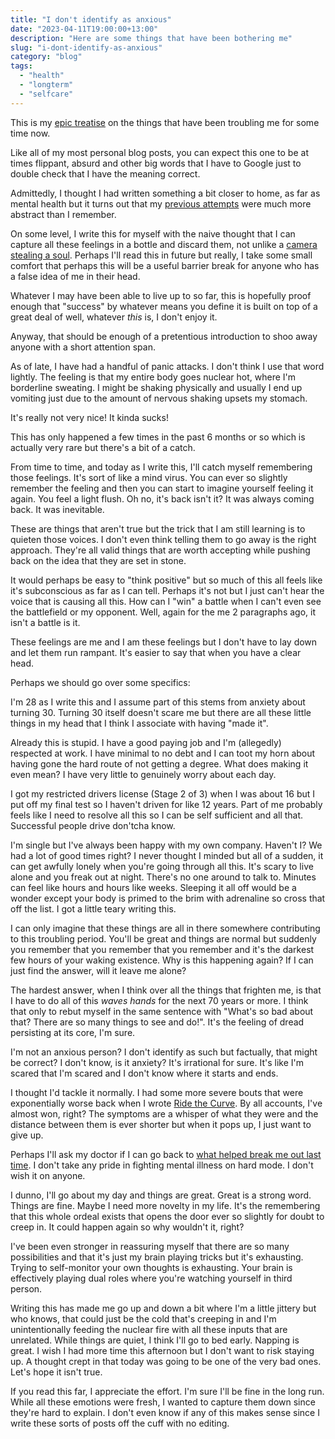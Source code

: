 ```yaml
---
title: "I don't identify as anxious"
date: "2023-04-11T19:00:00+13:00"
description: "Here are some things that have been bothering me"
slug: "i-dont-identify-as-anxious"
category: "blog"
tags:
  - "health"
  - "longterm"
  - "selfcare"
---
```


This is my [epic treatise](https://apenwarr.ca/log/20171213) on the things that have been troubling me for some time now.

Like all of my most personal blog posts, you can expect this one to be at times flippant, absurd and other big words that I have to Google just to double check that I have the meaning correct.

Admittedly, I thought I had written something a bit closer to home, as far as mental health but it turns out that my [previous attempts](https://utf9k.net/blog/let-your-streaks-end-naturally) were much more abstract than I remember.

On some level, I write this for myself with the naive thought that I can capture all these feelings in a bottle and discard them, not unlike a [camera stealing a soul](https://oxsci.org/can-a-camera-capture-your-soul/). Perhaps I'll read this in future but really, I take some small comfort that perhaps this will be a useful barrier break for anyone who has a false idea of me in their head.

Whatever I may have been able to live up to so far, this is hopefully proof enough that "success" by whatever means you define it is built on top of a great deal of well, whatever _this_ is, I don't enjoy it.

Anyway, that should be enough of a pretentious introduction to shoo away anyone with a short attention span.

As of late, I have had a handful of panic attacks. I don't think I use that word lightly. The feeling is that my entire body goes nuclear hot, where I'm borderline sweating. I might be shaking physically and usually I end up vomiting just due to the amount of nervous shaking upsets my stomach.

It's really not very nice! It kinda sucks!

This has only happened a few times in the past 6 months or so which is actually very rare but there's a bit of a catch.

From time to time, and today as I write this, I'll catch myself remembering those feelings. It's sort of like a mind virus. You can ever so slightly remember the feeling and then you can start to imagine yourself feeling it again. You feel a light flush. Oh no, it's back isn't it? It was always coming back. It was inevitable.

These are things that aren't true but the trick that I am still learning is to quieten those voices. I don't even think telling them to go away is the right approach. They're all valid things that are worth accepting while pushing back on the idea that they are set in stone.

It would perhaps be easy to "think positive" but so much of this all feels like it's subconscious as far as I can tell. Perhaps it's not but I just can't hear the voice that is causing all this. How can I "win" a battle when I can't even see the battlefield or my opponent. Well, again for the me 2 paragraphs ago, it isn't a battle is it.

These feelings are me and I am these feelings but I don't have to lay down and let them run rampant. It's easier to say that when you have a clear head.

Perhaps we should go over some specifics:

I'm 28 as I write this and I assume part of this stems from anxiety about turning 30. Turning 30 itself doesn't scare me but there are all these little things in my head that I think I associate with having "made it".

Already this is stupid. I have a good paying job and I'm (allegedly) respected at work. I have minimal to no debt and I can toot my horn about having gone the hard route of not getting a degree. What does making it even mean? I have very little to genuinely worry about each day.

I got my restricted drivers license (Stage 2 of 3) when I was about 16 but I put off my final test so I haven't driven for like 12 years. Part of me probably feels like I need to resolve all this so I can be self sufficient and all that. Successful people drive don'tcha know.

I'm single but I've always been happy with my own company. Haven't I? We had a lot of good times right? I never thought I minded but all of a sudden, it can get awfully lonely when you're going through all this. It's scary to live alone and you freak out at night. There's no one around to talk to. Minutes can feel like hours and hours like weeks. Sleeping it all off would be a wonder except your body is primed to the brim with adrenaline so cross that off the list. I got a little teary writing this.

I can only imagine that these things are all in there somewhere contributing to this troubling period. You'll be great and things are normal but suddenly you remember that you remember that you remember and it's the darkest few hours of your waking existence. Why is this happening again? If I can just find the answer, will it leave me alone?

The hardest answer, when I think over all the things that frighten me, is that I have to do all of this _waves hands_ for the next 70 years or more. I think that only to rebut myself in the same sentence with "What's so bad about that? There are so many things to see and do!". It's the feeling of dread persisting at its core, I'm sure.

I'm not an anxious person? I don't identify as such but factually, that might be correct? I don't know, is it anxiety? It's irrational for sure. It's like I'm scared that I'm scared and I don't know where it starts and ends.

I thought I'd tackle it normally. I had some more severe bouts that were exponentially worse back when I wrote [Ride the Curve](https://utf9k.net/blog/ride-the-curve). By all accounts, I've almost won, right? The symptoms are a whisper of what they were and the distance between them is ever shorter but when it pops up, I just want to give up.

Perhaps I'll ask my doctor if I can go back to [what helped break me out last time](https://en.wikipedia.org/wiki/Escitalopram). I don't take any pride in fighting mental illness on hard mode. I don't wish it on anyone.

I dunno, I'll go about my day and things are great. Great is a strong word. Things are fine. Maybe I need more novelty in my life. It's the remembering that this whole ordeal exists that opens the door ever so slightly for doubt to creep in. It could happen again so why wouldn't it, right?

I've been even stronger in reassuring myself that there are so many possibilities and that it's just my brain playing tricks but it's exhausting. Trying to self-monitor your own thoughts is exhausting. Your brain is effectively playing dual roles where you're watching yourself in third person.

Writing this has made me go up and down a bit where I'm a little jittery but who knows, that could just be the cold that's creeping in and I'm unintentionally feeding the nuclear fire with all these inputs that are unrelated. While things are quiet, I think I'll go to bed early. Napping is great. I wish I had more time this afternoon but I don't want to risk staying up. A thought crept in that today was going to be one of the very bad ones. Let's hope it isn't true.

If you read this far, I appreciate the effort. I'm sure I'll be fine in the long run. While all these emotions were fresh, I wanted to capture them down since they're hard to explain. I don't even know if any of this makes sense since I write these sorts of posts off the cuff with no editing.
